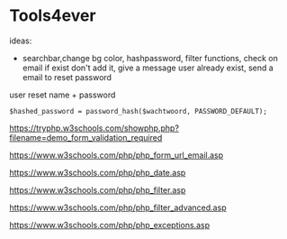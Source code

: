 

# Tools4ever


ideas:

- searchbar,change bg color, hashpassword, filter functions, check on email if exist don't add it, give a message user already exist, send a email to reset password 

user reset name + password


    $hashed_password = password_hash($wachtwoord, PASSWORD_DEFAULT);


https://tryphp.w3schools.com/showphp.php?filename=demo_form_validation_required


https://www.w3schools.com/php/php_form_url_email.asp

https://www.w3schools.com/php/php_date.asp

https://www.w3schools.com/php/php_filter.asp

https://www.w3schools.com/php/php_filter_advanced.asp

https://www.w3schools.com/php/php_exceptions.asp